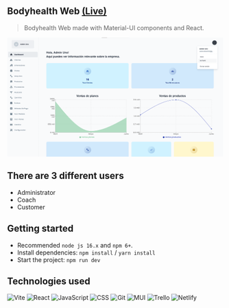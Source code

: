 ## Bodyhealth Web [(Live)](https://bodyhealth-web.netlify.app/)


> Bodyhealth Web made with Material-UI components and React.

![preview](src/assets/bodyhealth.png)

## There are 3 different users
- Administrator
- Coach
- Customer

## Getting started

- Recommended `node js 16.x` and `npm 6+`.
- Install dependencies: `npm install` / `yarn install`
- Start the project: `npm run dev`

## Technologies used
![Vite](https://img.shields.io/badge/Vite-232F3E?style=for-the-badge&logo=vite&logoColor=violet)
![React](https://img.shields.io/badge/react-%2320232a.svg?style=for-the-badge&logo=react&logoColor=%2361DAFB)
![JavaScript](https://img.shields.io/badge/javascript-%23323330.svg?style=for-the-badge&logo=javascript&logoColor=%23F7DF1E)
![CSS](https://img.shields.io/badge/CSS3-1572B6?style=for-the-badge&logo=css3&logoColor=white)
![Git](https://img.shields.io/badge/git-%23F05033.svg?style=for-the-badge&logo=git&logoColor=white)
![MUI](https://img.shields.io/badge/Material--UI-0081CB?style=for-the-badge&logo=material-ui&logoColor=white)
![Trello](https://img.shields.io/badge/Trello-0052CC?style=for-the-badge&logo=trello&logoColor=white)
![Netlify](https://img.shields.io/badge/Netlify-00C7B7?style=for-the-badge&logo=netlify&logoColor=white)
